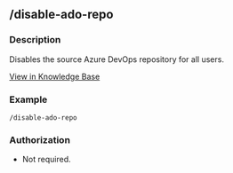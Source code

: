 ## /disable-ado-repo
### Description
Disables the source Azure DevOps repository for all users.


[View in Knowledge Base](https://kb.Warp.io/warp/commands/azure-devops/disable-ado-repo)



### Example

```
/disable-ado-repo
```
### Authorization

- Not required.
